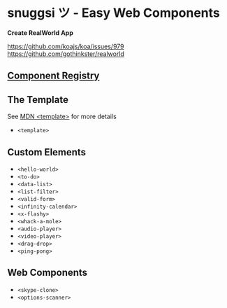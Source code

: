 # snuggsi ツ - Easy Web Components

**Create RealWorld App**

https://github.com/koajs/koa/issues/979
https://github.com/gothinkster/realworld


## [Component Registry](http://snuggsi.herokuapp.com/examples)


## The Template

See [MDN &lt;template&gt;](https://developer.mozilla.org/en-US/docs/Web/HTML/Element/template)
for more details

  - `<template>`


## Custom Elements

  - `<hello-world>`
  - `<to-do>`
  - `<data-list>`
  - `<list-filter>`
  - `<valid-form>`
  - `<infinity-calendar>`
  - `<x-flashy>`
  - `<whack-a-mole>`
  - `<audio-player>`
  - `<video-player>`
  - `<drag-drop>`
  - `<ping-pong>`


## Web Components
  - `<skype-clone>`
  - `<options-scanner>`

